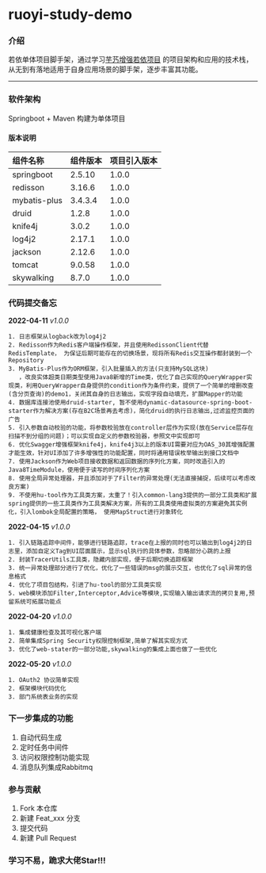 # ruoyi-study-demo

### 介绍

若依单体项目脚手架，通过学习[芋艿增强若依项目](https://github.com/YunaiV/ruoyi-vue-pro) 的项目架构和应用的技术栈，从无到有落地适用于自身应用场景的脚手架，逐步丰富其功能。

* **

### 软件架构

Springboot + Maven 构建为单体项目

#### 版本说明

| 组件名称         | 组件版本    | 项目引入版本 |
|:-------------|---------|--------|
| springboot   | 2.5.10  | 1.0.0  |
| redisson     | 3.16.6  | 1.0.0  |
| mybatis-plus | 3.4.3.4 | 1.0.0  |
| druid        | 1.2.8   | 1.0.0  |
| knife4j      | 3.0.2   | 1.0.0  |
| log4j2       | 2.17.1  | 1.0.0  |
| jackson      | 2.12.6  | 1.0.0  |
| tomcat       | 9.0.58  | 1.0.0  |
| skywalking   | 8.7.0   | 1.0.0  |

### 代码提交备忘

**2022-04-11** _v1.0.0_

```text
1. 日志框架从logback改为log4j2
2. Redisson作为Redis客户端操作框架，并且使用RedissonClient代替RedisTemplate， 为保证后期可能存在的切换场景，现将所有Redis交互操作都封装到一个Repository
3. MyBatis-Plus作为ORM框架，引入批量插入的方法(只支持MySQL这块)
   ，改良实体超类日期类型使用Java8新增的Time类，优化了自己实现的QueryWrapper实现类，利用QueryWrapper自身提供的condition作为条件约束，提供了一个简单的增删改查(含分页查询)的demo1，关闭其自身的日志输出，实现字段自动填充，扩展Mapper的功能
4. 数据库连接池使用druid-starter, 暂不使用dynamic-datasource-spring-boot-starter作为解决方案(存在B2C场景再去考虑)，简化druid的执行日志输出,过滤监控页面的广告
5. 引入参数自动校验的功能，将参数校验放在controller层作为实现(放在Service层存在扫描不到分组的问题)；可以实现自定义的参数校验器，参照文中实现即可
6. 优化Swagger增强框架knife4j，knife4j3以上的版本UI需要对应为OAS_30其增强配置才能生效，针对UI添加了许多增强性的功能配置，同时将通用错误枚举输出到接口文档中
7. 使用Jackson作为Web项目接收数据和返回数据的序列化方案，同时改造引入的Java8TimeModule，使用便于读写的时间序列化方案
8. 使用全局异常处理器，并且添加对于了Filter的异常处理(无法直接捕捉，后续可以考虑改良方案)
9. 不使用hu-tool作为工具类方案，太重了！引入common-lang3提供的一部分工具类和扩展spring提供的一些工具类作为工具类解决方案，所有的工具类使用虚拟类的方案避免其实例化，引入lombok全局配置的策略， 使用MapStruct进行对象转化
```

**2022-04-15** _v1.0.0_

```text
1. 引入链路追踪中间件，能够进行链路追踪，trace在上报的同时也可以输出到log4j2的日志里，添加自定义Tag到UI层面展示，显示sql执行的具体参数，忽略部分心跳的上报
2. 封装TracerUtils工具类，隐藏内部实现，便于后期切换追踪框架
3. 统一异常处理部分进行了优化，优化了一些错误的msg的展示交互，也优化了sql异常的信息格式
4. 优化了项目包结构，引进了hu-tool的部分工具类实现
5. web模块添加Filter,Interceptor,Advice等模块,实现输入输出请求流的拷贝复用,预留系统可拓展功能点
```

**2022-04-20** _v1.0.0_

```text
1. 集成健康检查及其可视化客户端
2. 简单集成Spring Security权限控制框架,简单了解其实现方式
3. 优化了web-stater的一部分功能,skywalking的集成上面也做了一些优化
```

**2022-05-20** _v1.0.0_

```text
1. OAuth2 协议简单实现
2. 框架模块代码优化
3. 部门系统表业务的实现
```

### 下一步集成的功能

1. 自动代码生成
2. 定时任务中间件
3. 访问权限控制功能实现
4. 消息队列集成Rabbitmq

### 参与贡献

1. Fork 本仓库
2. 新建 Feat_xxx 分支
3. 提交代码
4. 新建 Pull Request

### 学习不易，跪求大佬Star!!!


